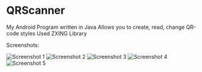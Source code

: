 # QRScanner

My Android Program written in Java
Allows you to create, read, change QR-code styles
Used ZXING Library

Screenshots:

![Screenshot 1](https://user-images.githubusercontent.com/28898284/156569555-f56077d2-f9c9-466e-8a89-29e53f54a1b5.png)
![Screenshot 2](https://user-images.githubusercontent.com/28898284/156569553-b2bc7b6b-b7b0-4252-b6b9-2715630f8902.png)
![Screenshot 3](https://user-images.githubusercontent.com/28898284/156569551-42622512-8545-413d-b582-7f25db0f02a0.png)
![Screenshot 4](https://user-images.githubusercontent.com/28898284/156569549-8ebdfee8-7819-42e1-a934-565e506c1a72.png)
![Screenshot 5](https://user-images.githubusercontent.com/28898284/156569558-94b1d5df-bba7-4491-aae4-4db6efdb2036.png)


